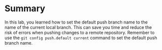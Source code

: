 # Summary

In this lab, you learned how to set the default push branch name to the name of the current local branch. This can save you time and reduce the risk of errors when pushing changes to a remote repository. Remember to use the `git config push.default current` command to set the default push branch name.

